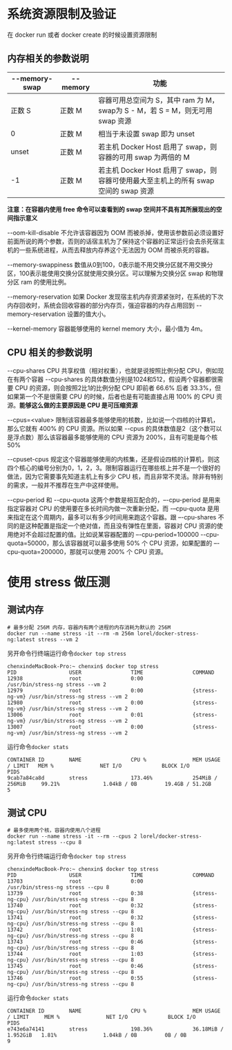 # 系统资源限制及验证

在 docker run 或者 docker create 的时候设置资源限制

## 内存相关的参数说明
| --memory-swap | --memory | 功能 |
| ----- | ----- | ----- |
| 正数 S | 正数 M | 容器可用总空间为 S，其中 ram 为 M，swap为 S - M，若 S = M，则无可用 swap 资源 |
| 0 | 正数 M | 相当于未设置 swap 即为 unset |
| unset | 正数 M | 若主机 Docker Host 启用了 swap，则容器的可用 swap 为两倍的 M |
| -1 | 正数 M | 若主机 Docker Host 启用了 swap，则容器可使用最大至主机上的所有 swap 空间的 swap 资源 |

**注意：在容器内使用 free 命令可以查看到的 swap 空间并不具有其所展现出的空间指示意义**

--oom-kill-disable 不允许该容器因为 OOM 而被杀掉，使用该参数前必须设置好前面所说的两个参数，否则的话宿主机为了保持这个容器的正常运行会去杀死宿主机的一些系统进程，从而去释放内存养这个无法因为 OOM 而被杀死的容器。

--memory-swappiness 数值从0到100，0表示能不用交换分区就不用交换分区，100表示能使用交换分区就使用交换分区。可以理解为交换分区 swap 和物理分区 ram 的使用比例。

--memory-reservation 如果 Docker 发现宿主机内存资源紧张时，在系统的下次内存回收时，系统会回收容器的部分内存页，强迫容器的内存占用回到 --memory-reservation 设置的值大小。

--kernel-memory 容器能够使用的 kernel memory 大小，最小值为 4m。

## CPU 相关的参数说明

--cpu-shares CPU 共享权值（相对权重），也就是说按照比例分配 CPU，例如现在有两个容器 --cpu-shares 的具体数值分别是1024和512，假设两个容器都很需要 CPU 的资源，则会按照2比1的比例分配 CPU 即前者 66.6% 后者 33.3%，但如果第一个不是很需要 CPU 的时候，后者也是有可能直接占用 100% 的 CPU 资源。**能够这么做的主要原因是 CPU 是可压缩资源**

--cpus=\<value\> 限制该容器最多能够使用的核数，比如说一个四核的计算机，那么它就有 400% 的 CPU 资源。所以如果 --cpus 的具体数值是2（这个数可以是浮点数）那么该容器最多能够使用的 CPU 资源为 200%，且有可能是每个核 50%

--cpuset-cpus 规定这个容器能够使用的内核集，还是假设四核的计算机，则这四个核心的编号分别为0，1，2，3。限制容器运行在哪些核上并不是一个很好的做法，因为它需要事先知道主机上有多少 CPU 核，而且非常不灵活。除非有特别的需求，一般并不推荐在生产中这样使用。

--cpu-period 和 --cpu-quota 这两个参数是相互配合的，–-cpu-period 是用来指定容器对 CPU 的使用要在多长时间内做一次重新分配，而 -–cpu-quota 是用来指定在这个周期内，最多可以有多少时间用来跑这个容器。跟 –-cpu-shares 不同的是这种配置是指定一个绝对值，而且没有弹性在里面，容器对 CPU 资源的使用绝对不会超过配置的值。比如说某容器配置的 –-cpu-period=100000 --cpu-quota=50000，那么该容器就可以最多使用 50% 个 CPU 资源，如果配置的 –-cpu-quota=200000，那就可以使用 200% 个 CPU 资源。

# 使用 stress 做压测
## 测试内存

```
# 最多分配 256M 内存，容器内有两个进程的内存消耗为默认的 256M
docker run --name stress -it --rm -m 256m lorel/docker-stress-ng:latest stress --vm 2
```

另开命令行终端运行命令`docker top stress`

```
chenxindeMacBook-Pro:~ chenxin$ docker top stress
PID                 USER                TIME                COMMAND
12938               root                0:00                /usr/bin/stress-ng stress --vm 2
12979               root                0:00                {stress-ng-vm} /usr/bin/stress-ng stress --vm 2
12980               root                0:00                {stress-ng-vm} /usr/bin/stress-ng stress --vm 2
13006               root                0:01                {stress-ng-vm} /usr/bin/stress-ng stress --vm 2
13007               root                0:00                {stress-ng-vm} /usr/bin/stress-ng stress --vm 2
```

运行命令`docker stats`

```
CONTAINER ID        NAME                CPU %               MEM USAGE / LIMIT   MEM %               NET I/O             BLOCK I/O           PIDS
9cab7a84ca8d        stress              173.46%             254MiB / 256MiB     99.21%              1.04kB / 0B         19.4GB / 51.2GB     5
```

## 测试 CPU

```
# 最多使用两个核，容器内使用八个进程
docker run --name stress -it --rm --cpus 2 lorel/docker-stress-ng:latest stress --cpu 8
```

另开命令行终端运行命令`docker top stress`

```
chenxindeMacBook-Pro:~ chenxin$ docker top stress
PID                 USER                TIME                COMMAND
13703               root                0:00                /usr/bin/stress-ng stress --cpu 8
13739               root                0:38                {stress-ng-cpu} /usr/bin/stress-ng stress --cpu 8
13740               root                0:32                {stress-ng-cpu} /usr/bin/stress-ng stress --cpu 8
13741               root                0:32                {stress-ng-cpu} /usr/bin/stress-ng stress --cpu 8
13742               root                1:01                {stress-ng-cpu} /usr/bin/stress-ng stress --cpu 8
13743               root                0:46                {stress-ng-cpu} /usr/bin/stress-ng stress --cpu 8
13744               root                1:03                {stress-ng-cpu} /usr/bin/stress-ng stress --cpu 8
13745               root                0:46                {stress-ng-cpu} /usr/bin/stress-ng stress --cpu 8
13746               root                0:55                {stress-ng-cpu} /usr/bin/stress-ng stress --cpu 8
```

运行命令`docker stats`

```
CONTAINER ID        NAME                CPU %               MEM USAGE / LIMIT     MEM %               NET I/O             BLOCK I/O           PIDS
e743e6a74141        stress              198.36%             36.18MiB / 1.952GiB   1.81%               1.04kB / 0B         0B / 0B             9
```